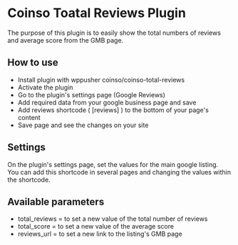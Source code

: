 # Coinso Toatal Reviews Plugin
The purpose of this plugin is to easily show the total numbers of reviews and average score from the GMB page.
## How to use
* Install plugin with wppusher coinso/coinso-total-reviews
* Activate the plugin
* Go to the plugin's settings page (Google Reviews)
* Add required data from your google business page and save
* Add reviews shortcode ( [reviews] ) to the bottom of your page's content
* Save page and see the changes on your site

## Settings
On the plugin's settings page, set the values for the main google listing.<br/>
You can add this shortcode in several pages and changing the values within the shortcode.

## Available parameters
- total_reviews = to set a new value of the total number of reviews
- total_score = to set a new value of the average score
- reviews_url = to set a new link to the listing's GMB page